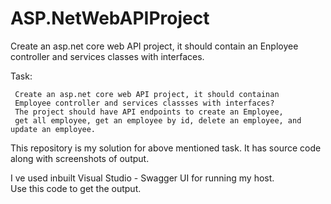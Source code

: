 # ASP.NetWebAPIProject
Create an asp.net core web API project, it should contain an Enployee controller and services classes with interfaces.

Task:

     Create an asp.net core web API project, it should containan
     Employee controller and services classses with interfaces?
     The project should have API endpoints to create an Employee, 
     get all employee, get an employee by id, delete an employee, and update an employee.
     
     
  This repository is my solution for above mentioned task.
  It has source code along with screenshots of output.
  
 I ve used inbuilt Visual Studio - Swagger UI for running my host.   
 Use this code to get the output.
